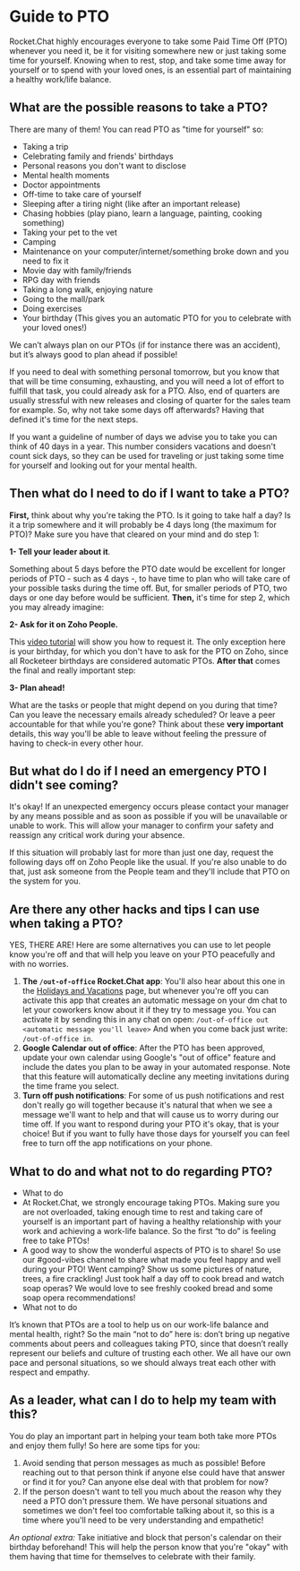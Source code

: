 # Guide to PTO

Rocket.Chat highly encourages everyone to take some Paid Time Off \(PTO\) whenever you need it, be it for visiting somewhere new or just taking some time for yourself. Knowing when to rest, stop, and take some time away for yourself or to spend with your loved ones, is an essential part of maintaining a healthy work/life balance.

## What are the possible reasons to take a PTO?

There are many of them! You can read PTO as "time for yourself" so:

* Taking a trip
* Celebrating family and friends' birthdays
* Personal reasons you don't want to disclose
* Mental health moments
* Doctor appointments
* Off-time to take care of yourself 
* Sleeping after a tiring night \(like after an important release\)
* Chasing hobbies \(play piano, learn a language, painting, cooking something\)
* Taking your pet to the vet 
* Camping
* Maintenance on your computer/internet/something broke down and you need to fix it
* Movie day with family/friends
* RPG day with friends
* Taking a long walk, enjoying nature
* Going to the mall/park 
* Doing exercises
* Your birthday \(This gives you an automatic PTO for you to celebrate with your loved ones!\)

We can’t always plan on our PTOs \(if for instance there was an accident\), but it’s always good to plan ahead if possible!

If you need to deal with something personal tomorrow, but you know that that will be time consuming, exhausting, and you will need a lot of effort to fulfill that task, you could already ask for a PTO. Also, end of quarters are usually stressful with new releases and closing of quarter for the sales team for example. So, why not take some days off afterwards? Having that defined it's time for the next steps.

If you want a guideline of number of days we advise you to take you can think of 40 days in a year. This number considers vacations and doesn't count sick days, so they can be used for traveling or just taking some time for yourself and looking out for your mental health. 

## Then what do I need to do if I want to take a PTO?

**First,** think about why you're taking the PTO. Is it going to take half a day? Is it a trip somewhere and it will probably be 4 days long \(the maximum for PTO\)? Make sure you have that cleared on your mind and do step 1:

**1- Tell your leader about it**.

Something about 5 days before the PTO date would be excellent for longer periods of PTO - such as 4 days -, to have time to plan who will take care of your possible tasks during the time off. But, for smaller periods of PTO, two days or one day before would be sufficient. **Then,** it's time for step 2, which you may already imagine:

**2- Ask for it on Zoho People.**

This [video tutorial](https://drive.google.com/file/d/1A-NlqvWOyU95UtL7QF0LQ2gzAxG_IQdE/view?usp=sharing) will show you how to request it. The only exception here is your birthday, for which you don't have to ask for the PTO on Zoho, since all Rocketeer birthdays are considered automatic PTOs. **After that** comes the final and really important step:

**3- Plan ahead!**

What are the tasks or people that might depend on you during that time? Can you leave the necessary emails already scheduled? Or leave a peer accountable for that while you're gone? Think about these **very important** details, this way you'll be able to leave without feeling the pressure of having to check-in every other hour.

## But what do I do if I need an emergency PTO I didn't see coming?

It's okay! If an unexpected emergency occurs please contact your manager by any means possible and as soon as possible if you will be unavailable or unable to work. This will allow your manager to confirm your safety and reassign any critical work during your absence.

If this situation will probably last for more than just one day, request the following days off on Zoho People like the usual. If you're also unable to do that, just ask someone from the People team and they'll include that PTO on the system for you.

## Are there any other hacks and tips I can use when taking a PTO?

YES, THERE ARE! Here are some alternatives you can use to let people know you're off and that will help you leave on your PTO peacefully and with no worries.

1. **The `/out-of-office` Rocket.Chat app**: You'll also hear about this one in the [Holidays and Vacations](https://handbook.rocket.chat/company/people/daily-life/holidays-and-vacations) page, but whenever you're off you can activate this app that creates an automatic message on your dm chat to let your coworkers know about it if they try to message you.  You can activate it by sending this in any chat on open: `/out-of-office out <automatic message you'll leave>` And when you come back just write:  `/out-of-office in`.
2. **Google Calendar out of office**: After the PTO has been approved, update your own calendar using Google's "out of office" feature and include the dates you plan to be away in your automated response. Note that this feature will automatically decline any meeting invitations during the time frame you select.
3. **Turn off push notifications**: For some of us push notifications and rest don't really go will together because it's natural that when we see a message we'll want to help and that will cause us to worry during our time off. If you want to respond during your PTO it's okay, that is your choice! But if you want to fully have those days for yourself you can feel free to turn off the app notifications on your phone.    

## What to do and what not to do regarding PTO?

* What to do
* At Rocket.Chat, we strongly encourage taking PTOs. Making sure you are not overloaded, taking enough time to rest and taking care of yourself is an important part of having a healthy relationship with your work and achieving a work-life balance. So the first “to do” is feeling free to take PTOs!
* A good way to show the wonderful aspects of PTO is to share! So use our \#good-vibes channel to share what made you feel happy and well during your PTO! Went camping? Show us some pictures of nature, trees, a fire crackling! Just took half a day off to cook bread and watch soap operas? We would love to see freshly cooked bread and some soap opera recommendations!
* What not to do

It’s known that PTOs are a tool to help us on our work-life balance and mental health, right? So the main “not to do” here is: don’t bring up negative comments about peers and colleagues taking PTO, since that doesn’t really represent our beliefs and culture of trusting each other. We all have our own pace and personal situations, so we should always treat each other with respect and empathy.

## As a leader, what can I do to help my team with this?

You do play an important part in helping your team both take more PTOs and enjoy them fully! So here are some tips for you:

1. Avoid sending that person messages as much as possible! Before reaching out to that person think if anyone else could have that answer or find it for you? Can anyone else deal with that problem for now?
2. If the person doesn't want to tell you much about the reason why they need a PTO don't pressure them. We have personal situations and sometimes we don't feel too comfortable talking about it, so this is a time where you'll need to be very understanding and empathetic!    

_An optional extra:_ Take initiative and block that person's calendar on their birthday beforehand! This will help the person know that you're "okay" with them having that time for themselves to celebrate with their family.

